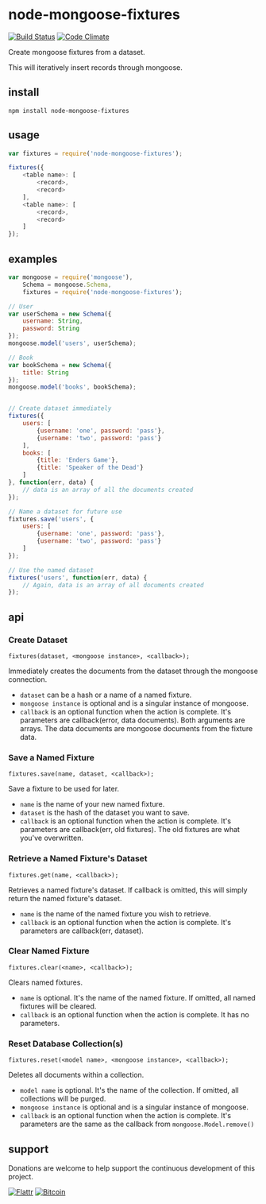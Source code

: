 node-mongoose-fixtures
======================

[![Build Status](https://travis-ci.org/kennethklee/node-mongoose-fixtures.svg?branch=master)](https://travis-ci.org/kennethklee/node-mongoose-fixtures)
[![Code Climate](https://codeclimate.com/github/kennethklee/node-mongoose-fixtures.png)](https://codeclimate.com/github/kennethklee/node-mongoose-fixtures)

Create mongoose fixtures from a dataset.

This will iteratively insert records through mongoose.

install
-------

`npm install node-mongoose-fixtures`

usage
-----

```javascript
var fixtures = require('node-mongoose-fixtures');

fixtures({
    <table name>: [
        <record>,
        <record>
    ],
    <table name>: [
        <record>,
        <record>
    ]
});


```

examples
--------

```javascript
var mongoose = require('mongoose'),
    Schema = mongoose.Schema,
    fixtures = require('node-mongoose-fixtures');

// User
var userSchema = new Schema({
    username: String,
    password: String
});
mongoose.model('users', userSchema);

// Book
var bookSchema = new Schema({
    title: String
});
mongoose.model('books', bookSchema);


// Create dataset immediately
fixtures({
    users: [
        {username: 'one', password: 'pass'},
        {username: 'two', password: 'pass'}
    ],
    books: [
        {title: 'Enders Game'},
        {title: 'Speaker of the Dead'}
    ]
}, function(err, data) {
    // data is an array of all the documents created
});

// Name a dataset for future use
fixtures.save('users', {
    users: [
        {username: 'one', password: 'pass'},
        {username: 'two', password: 'pass'}
    ]
});

// Use the named dataset
fixtures('users', function(err, data) {
    // Again, data is an array of all documents created
});
```

api
---

### Create Dataset

`fixtures(dataset, <mongoose instance>, <callback>);`

Immediately creates the documents from the dataset through the mongoose connection.

* `dataset` can be a hash or a name of a named fixture.
* `mongoose instance` is optional and is a singular instance of mongoose.
* `callback` is an optional function when the action is complete. It's parameters are callback(error, data documents). Both arguments are arrays. The data documents are mongoose documents from the fixture data.


### Save a Named Fixture

`fixtures.save(name, dataset, <callback>);`

Save a fixture to be used for later.

* `name` is the name of your new named fixture.
* `dataset` is the hash of the dataset you want to save.
* `callback` is an optional function when the action is complete. It's parameters are callback(err, old fixtures). The old fixtures are what you've overwritten.


### Retrieve a Named Fixture's Dataset

`fixtures.get(name, <callback>);`

Retrieves a named fixture's dataset. If callback is omitted, this will simply return the named fixture's dataset.

* `name` is the name of the named fixture you wish to retrieve.
* `callback` is an optional function when the action is complete. It's parameters are callback(err, dataset).


### Clear Named Fixture

`fixtures.clear(<name>, <callback>);`

Clears named fixtures.

* `name` is optional. It's the name of the named fixture. If omitted, all named fixtures will be cleared.
* `callback` is an optional function when the action is complete. It has no parameters.


### Reset Database Collection(s)

`fixtures.reset(<model name>, <mongoose instance>, <callback>);`

Deletes all documents within a collection.

* `model name` is optional. It's the name of the collection. If omitted, all collections will be purged.
* `mongoose instance` is optional and is a singular instance of mongoose.
* `callback` is an optional function when the action is complete. It's parameters are the same as the callback from `mongoose.Model.remove()`


support
-------

Donations are welcome to help support the continuous development of this project.

[![Flattr][flattr-image]][flattr-url]
[![Bitcoin][bitcoin-image]][bitcoin-url]


[flattr-url]: https://flattr.com/submit/auto?user_id=kennethkl&url=https://github.com/kennethklee/node-mongoose-fixtures&title=node-mongoose-fixtures&language=&tags=github&category=software
[flattr-image]: http://img.shields.io/badge/flattr-donate-green.svg?style=flat-square

[bitcoin-image]: http://img.shields.io/badge/bitcoin-1L9EhwhiSTPtEoXeGDBABRXmEJwovwkWpk-green.svg?style=flat-square
[bitcoin-url]: https://www.coinbase.com/checkouts/5653371de64aa773f372a1e33c569095?name=node-mongoose-fixtures